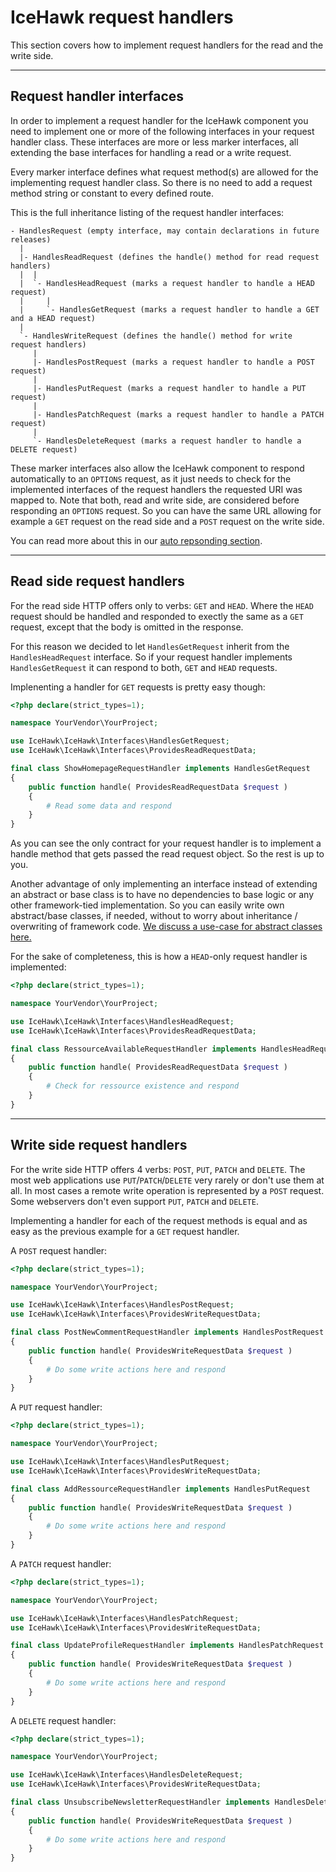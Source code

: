 # IceHawk request handlers 

This section covers how to implement request handlers for the read and the write side.

<hr class="blockspace">

## Request handler interfaces

In order to implement a request handler for the IceHawk component you need to implement one or more of 
the following interfaces in your request handler class. These interfaces are more or less marker interfaces, all extending the base interfaces for 
handling a read or a write request.
 
Every marker interface defines what request method(s) are allowed for the implementing request handler class. 
So there is no need to add a request method string or constant to every defined route.
  
This is the full inheritance listing of the request handler interfaces:

```
- HandlesRequest (empty interface, may contain declarations in future releases)
  |
  |- HandlesReadRequest (defines the handle() method for read request handlers)
  |  |
  |  `- HandlesHeadRequest (marks a request handler to handle a HEAD request)
  |     |
  |     `- HandlesGetRequest (marks a request handler to handle a GET and a HEAD request)
  |
  `- HandlesWriteRequest (defines the handle() method for write request handlers)
     |
     |- HandlesPostRequest (marks a request handler to handle a POST request)
     |
     |- HandlesPutRequest (marks a request handler to handle a PUT request)
     |
     |- HandlesPatchRequest (marks a request handler to handle a PATCH request)
     |
     `- HandlesDeleteRequest (marks a request handler to handle a DELETE request)
```
 
These marker interfaces also allow the IceHawk component to respond automatically to an `OPTIONS` request, as it just needs
to check for the implemented interfaces of the request handlers the requested URI was mapped to. Note that both, read and write side, are considered before responding an `OPTIONS` request.
So you can have the same URL allowing for example a `GET` request on the read side and a `POST` request on the write side. 

You can read more about this in our [auto repsonding section](@baseUrl@/docs/icehawk/auto-responding.html).

<hr class="blockspace">

## Read side request handlers

For the read side HTTP offers only to verbs: `GET` and `HEAD`.
Where the `HEAD` request should be handled and responded to exectly the same as a `GET` request, except that the body is omitted in the response.

For this reason we decided to let `HandlesGetRequest` inherit from the `HandlesHeadRequest` interface. So if your request handler implements 
`HandlesGetRequest` it can respond to both, `GET` and `HEAD` requests.
 
Implenenting a handler for `GET` requests is pretty easy though:

```php
<?php declare(strict_types=1);

namespace YourVendor\YourProject;

use IceHawk\IceHawk\Interfaces\HandlesGetRequest;
use IceHawk\IceHawk\Interfaces\ProvidesReadRequestData;

final class ShowHomepageRequestHandler implements HandlesGetRequest
{
	public function handle( ProvidesReadRequestData $request )
	{
		# Read some data and respond
	}
}
```

As you can see the only contract for your request handler is to implement a handle method that gets passed the read request object. So the rest is up to you.

Another advantage of only implementing an interface instead of extending an abstract or base class is to have no dependencies to 
base logic or any other framework-tied implementation. So you can easily write own abstract/base classes, if needed, without to worry about 
inheritance / overwriting of framework code. [We discuss a use-case for abstract classes here.](@baseUrl@/guides/dependency-injection.html)
  
For the sake of completeness, this is how a `HEAD`-only request handler is implemented:

```php
<?php declare(strict_types=1);

namespace YourVendor\YourProject;

use IceHawk\IceHawk\Interfaces\HandlesHeadRequest;
use IceHawk\IceHawk\Interfaces\ProvidesReadRequestData;

final class RessourceAvailableRequestHandler implements HandlesHeadRequest
{
	public function handle( ProvidesReadRequestData $request )
	{
		# Check for ressource existence and respond
	}
}
```
  
<hr class="blockspace">

## Write side request handlers

For the write side HTTP offers 4 verbs: `POST`, `PUT`, `PATCH` and `DELETE`. The most web applications use `PUT`/`PATCH`/`DELETE` very rarely or don't use them at all.
In most cases a remote write operation is represented by a `POST` request. Some webservers don't even support `PUT`, `PATCH` and `DELETE`.
  
Implementing a handler for each of the request methods is equal and as easy as the previous example for a `GET` request handler.

A `POST` request handler:

```php
<?php declare(strict_types=1);

namespace YourVendor\YourProject;

use IceHawk\IceHawk\Interfaces\HandlesPostRequest;
use IceHawk\IceHawk\Interfaces\ProvidesWriteRequestData;

final class PostNewCommentRequestHandler implements HandlesPostRequest
{
	public function handle( ProvidesWriteRequestData $request )
	{
		# Do some write actions here and respond
	}
}
```

A `PUT` request handler:

```php
<?php declare(strict_types=1);

namespace YourVendor\YourProject;

use IceHawk\IceHawk\Interfaces\HandlesPutRequest;
use IceHawk\IceHawk\Interfaces\ProvidesWriteRequestData;

final class AddRessourceRequestHandler implements HandlesPutRequest
{
	public function handle( ProvidesWriteRequestData $request )
	{
		# Do some write actions here and respond
	}
}
```

A `PATCH` request handler:

```php
<?php declare(strict_types=1);

namespace YourVendor\YourProject;

use IceHawk\IceHawk\Interfaces\HandlesPatchRequest;
use IceHawk\IceHawk\Interfaces\ProvidesWriteRequestData;

final class UpdateProfileRequestHandler implements HandlesPatchRequest
{
	public function handle( ProvidesWriteRequestData $request )
	{
		# Do some write actions here and respond
	}
}
```

A `DELETE` request handler:

```php
<?php declare(strict_types=1);

namespace YourVendor\YourProject;

use IceHawk\IceHawk\Interfaces\HandlesDeleteRequest;
use IceHawk\IceHawk\Interfaces\ProvidesWriteRequestData;

final class UnsubscribeNewsletterRequestHandler implements HandlesDeleteRequest
{
	public function handle( ProvidesWriteRequestData $request )
	{
		# Do some write actions here and respond
	}
}
```
